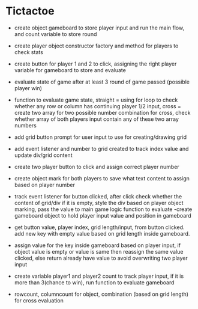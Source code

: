 # Tictactoe


- create object gameboard to store player input and run the main flow, and count variable to store round
- create player object constructor factory and method for players to check stats
- create button for player 1 and 2 to click, assigning the right player variable for gameboard to store and evaluate
- evaluate state of game after at least 3 round of game passed (possible player win)
- function to evaluate game state, straight = using for loop to check whether any row or column has continuing player 1/2 input, cross = create two array for two possible number combination for cross, check whether array of both players input contain any of these two array numbers


- add grid button prompt for user input to use for creating/drawing grid
- add event listener and number to grid created to track index value and update div/grid content
- create two player button to click and assign correct player number
- create object mark for both players to save what text content to assign based on player number
- track event listener for button clicked, after click check whether the content of grid/div if it is empty, style the div based on player object marking, pass the value to main game logic function to evaluate
-create gameboard object to hold player input value and position in gameboard
- get button value, player index, grid length/input, from button clicked. add new key with empty value based on grid length inside gameboard.
- assign value for the key inside gameboard based on player input, if object value is empty or value is same then reassign the same value clicked, else return already have value to avoid overwriting two player input
- create variable player1 and player2 count to track player input, if it is more than 3(chance to win), run function to evaluate gameboard
- rowcount, columncount for object, combination (based on grid length) for cross evaluation